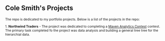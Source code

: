 <h2>Cole Smith's Projects</h2>
<p style="font-size: .75em;">The repo is dedicated to my portfolio projects. Below is a list of the projects in the repo:</p>
<p style="font-size: .75em;">1. <strong>Northwind Traders</strong> - The project was dedicated to completing a&nbsp;<a href="https://www.mavenanalytics.io/challenges/maven-northwind-challenge/24?utm_source=linkedin&amp;utm_campaign=mavennorthwindchallenge_li_maven" target="_blank" rel="noopener">Maven Analytics Contest</a> contest.  The primary task completed fo the project was data analysis and building a general tree tree for the hierarchial data.</p>
